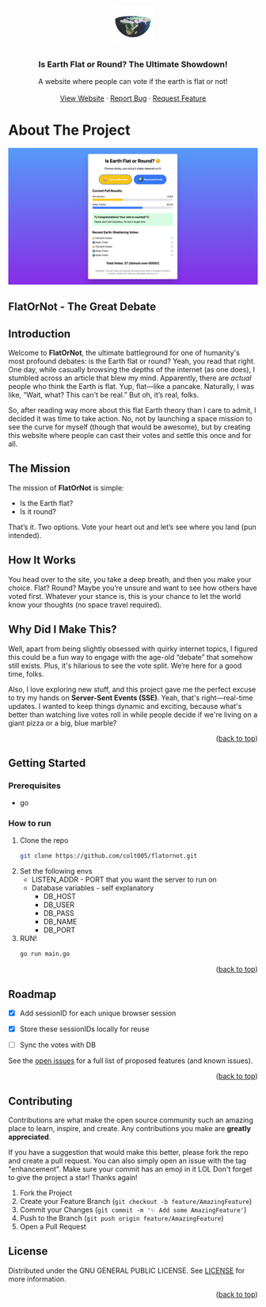 <a id="readme-top"></a>

<br />
<div align="center">
  <a href="https://github.com/colt005/flatornot">
    <img src="assets/flatornot.png" alt="Logo" width="80" height="80">
  </a>

  <h3 align="center">Is Earth Flat or Round? The Ultimate Showdown!</h3>

  <p align="center">
    A website where people can vote if the earth is flat or not!
    <br />
    <br />
    <a href="https://flatornot.xyz">View Website</a>
    ·
    <a href="https://github.com/colt005/flatornot/issues/new?labels=bug">Report Bug</a>
    ·
    <a href="https://github.com/colt005/flatornot/issues/new?labels=enhancement">Request Feature</a>
  </p>
</div>


# About The Project

 <a href="https://flatornot.xyz">
    <img src="assets/screenshot.png" alt="Screenshot" >
</a>


## FlatOrNot - The Great Debate

## Introduction

Welcome to **FlatOrNot**, the ultimate battleground for one of humanity's most profound debates: is the Earth flat or round? Yeah, you read that right. One day, while casually browsing the depths of the internet (as one does), I stumbled across an article that blew my mind. Apparently, there are _actual_ people who think the Earth is flat. Yup, flat—like a pancake. Naturally, I was like, “Wait, what? This can't be real.” But oh, it’s real, folks.

So, after reading way more about this flat Earth theory than I care to admit, I decided it was time to take action. No, not by launching a space mission to see the curve for myself (though that would be awesome), but by creating this website where people can cast their votes and settle this once and for all.

## The Mission

The mission of **FlatOrNot** is simple:

- Is the Earth flat?
- Is it round?

That’s it. Two options. Vote your heart out and let’s see where you land (pun intended).

## How It Works

You head over to the site, you take a deep breath, and then you make your choice. Flat? Round? Maybe you’re unsure and want to see how others have voted first. Whatever your stance is, this is your chance to let the world know your thoughts (no space travel required).

## Why Did I Make This?

Well, apart from being slightly obsessed with quirky internet topics, I figured this could be a fun way to engage with the age-old “debate” that somehow still exists. Plus, it's hilarious to see the vote split. We’re here for a good time, folks.

Also, I love exploring new stuff, and this project gave me the perfect excuse to try my hands on **Server-Sent Events (SSE)**. Yeah, that's right—real-time updates. I wanted to keep things dynamic and exciting, because what's better than watching live votes roll in while people decide if we're living on a giant pizza or a big, blue marble?


<p align="right">(<a href="#readme-top">back to top</a>)</p>


## Getting Started


### Prerequisites

* go

### How to run

1. Clone the repo
    ```sh
   git clone https://github.com/colt005/flatornot.git
   ```
2. Set the following envs
    - LISTEN_ADDR - PORT that you want the server to run on
    - Database variables - self explanatory
        - DB_HOST
        - DB_USER
        - DB_PASS
        - DB_NAME
        - DB_PORT
3. RUN!
    ```sh
    go run main.go
    ```

<p align="right">(<a href="#readme-top">back to top</a>)</p>



<!-- ROADMAP -->
## Roadmap

- [X] Add sessionID for each unique browser session
- [X] Store these sessionIDs locally for reuse
- [ ] Sync the votes with DB



See the [open issues](https://github.com/colt005/flatornot/issues) for a full list of proposed features (and known issues).

<p align="right">(<a href="#readme-top">back to top</a>)</p>



<!-- CONTRIBUTING -->
## Contributing

Contributions are what make the open source community such an amazing place to learn, inspire, and create. Any contributions you make are **greatly appreciated**.

If you have a suggestion that would make this better, please fork the repo and create a pull request. You can also simply open an issue with the tag "enhancement". Make sure your commit has an emoji in it LOL
Don't forget to give the project a star! Thanks again!

1. Fork the Project
2. Create your Feature Branch (`git checkout -b feature/AmazingFeature`)
3. Commit your Changes (`git commit -m '✨ Add some AmazingFeature'`)
4. Push to the Branch (`git push origin feature/AmazingFeature`)
5. Open a Pull Request

<!-- LICENSE -->
## License

Distributed under the GNU GENERAL PUBLIC LICENSE. See [LICENSE](https://github.com/colt005/flatornot/LICENSE) for more information.

<p align="right">(<a href="#readme-top">back to top</a>)</p>



